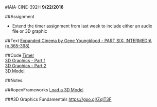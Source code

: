 #IAIA-CINE-392H
**9/22/2016**

##Assignment
* Extend the timer assignment from last week to include either an audio file or 3D graphic

##Text
[Expanded Cinema by Gene Youngblood - PART SIX: INTERMEDIA (p.365-398)](http://www.vasulka.org/Kitchen/PDF_ExpandedCinema/part6.pdf)  

##Code
[Timer](../demo/013_Timer)  
[3D Graphics - Part 1](../demo/014_3dGraphics_Part1)  
[3D Graphics - Part 2](../demo/015_3dGraphics_Part2)  
[3D Model](../demo/016_3dModel)  

##Notes

###openFrameworks
[Load a 3D Model](http://openframeworks.cc/learning/05_3d/3d_example_how_to/)  

###3D Graphics Fundamentals
https://goo.gl/ZqIT3F
